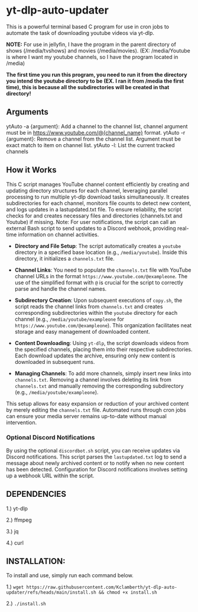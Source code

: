# yt-dlp-auto-updater
This is a powerful terminal based C program for use in cron jobs to automate the task of downloading youtube videos via yt-dlp. 

**NOTE:**
For use in jellyfin, I have the program in the parent directory of shows (/media/tvshows) and movies (/media/movies).
(EX: /media/Youtube is where I want my youtube channels, so I have the program located in /media)

**The first time you run this program, you need to run it from the directory you intend the youtube directory to be (EX. I ran it from /media the first time), this is because all the subdirectories will be created in that directory!**

## Arguments
ytAuto -a {argument}: Add a channel to the channel list, channel argument must be in https://www.youtube.com/@{channel_name} format.
ytAuto -r {argument}: Remove a channel from the channel list. Argument must be exact match to item on channel list.
ytAuto -l: List the current tracked channels

## How it Works

This C script manages YouTube channel content efficiently by creating and updating directory structures for each channel, leveraging parallel processing to run multiple yt-dlp download tasks simultaneously. It creates subdirectories for each channel, monitors file counts to detect new content, and logs updates in a lastupdated.txt file. To ensure reliability, the script checks for and creates necessary files and directories (channels.txt and Youtube) if missing. Note: For user notifications, the script can call an external Bash script to send updates to a Discord webhook, providing real-time information on channel activities.

- **Directory and File Setup**: The script automatically creates a `youtube` directory in a specified base location (e.g., `/media/youtube`). Inside this directory, it initializes a `channels.txt` file.

- **Channel Links**: You need to populate the `channels.txt` file with YouTube channel URLs in the format `https://www.youtube.com/@exampleone`. The use of the simplified format with `@` is crucial for the script to correctly parse and handle the channel names.

- **Subdirectory Creation**: Upon subsequent executions of `copy.sh`, the script reads the channel links from `channels.txt` and creates corresponding subdirectories within the `youtube` directory for each channel (e.g., `/media/youtube/exampleone` for `https://www.youtube.com/@exampleone`). This organization facilitates neat storage and easy management of downloaded content.

- **Content Downloading**: Using `yt-dlp`, the script downloads videos from the specified channels, placing them into their respective subdirectories. Each download updates the archive, ensuring only new content is downloaded in subsequent runs.

- **Managing Channels**: To add more channels, simply insert new links into `channels.txt`. Removing a channel involves deleting its link from `channels.txt` and manually removing the corresponding subdirectory (e.g., `/media/youtube/exampleone`).

This setup allows for easy expansion or reduction of your archived content by merely editing the `channels.txt` file. Automated runs through cron jobs can ensure your media server remains up-to-date without manual intervention.

### Optional Discord Notifications

By using the optional `discordbot.sh` script, you can receive updates via Discord notifications. This script parses the `lastupdated.txt` log to send a message about newly archived content or to notify when no new content has been detected. Configuration for Discord notifications involves setting up a webhook URL within the script.

**DEPENDENCIES**
-------------------------------------------------------------------------------------------------------
1.) yt-dlp

2.) ffmpeg

3.) jq

4.) curl
  
**INSTALLATION:**
-----------------------------------------------------------------------------------------------------------
To install and use, simply run each command below.

1.) ```wget https://raw.githubusercontent.com/Kclamberth/yt-dlp-auto-updater/refs/heads/main/install.sh && chmod +x install.sh```

2.) ```./install.sh```
